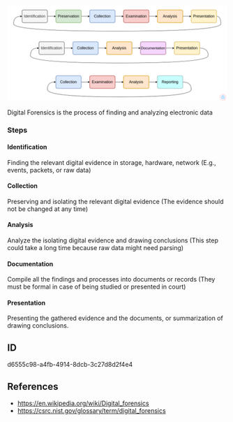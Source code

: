 <p align="center"> <img src="https://raw.githubusercontent.com/qeeqbox/digital-forensics/main/digital-forensics.png"></p>

Digital Forensics is the process of finding and analyzing electronic data

### Steps
#### Identification
Finding the relevant digital evidence in storage, hardware, network (E.g., events, packets, or raw data)

#### Collection
Preserving and isolating the relevant digital evidence (The evidence should not be changed at any time)

#### Analysis
Analyze the isolating digital evidence and drawing conclusions (This step could take a long time because raw data might need parsing)

#### Documentation
Compile all the findings and processes into documents or records (They must be formal in case of being studied or presented in court)

#### Presentation
Presenting the gathered evidence and the documents, or summarization of drawing conclusions.

## ID
d6555c98-a4fb-4914-8dcb-3c27d8d2f4e4

## References
- https://en.wikipedia.org/wiki/Digital_forensics
- https://csrc.nist.gov/glossary/term/digital_forensics
